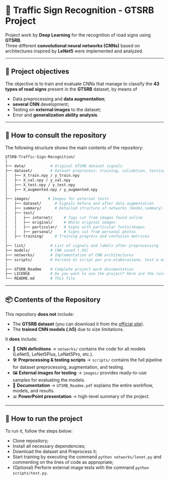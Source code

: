 # 🛑 Traffic Sign Recognition - GTSRB Project

Project work by **Deep Learning** for the recognition of road signs using **GTSRB**.  
Three different **convolutional neural networks (CNNs)** based on architectures inspired by **LeNet5** were implemented and analyzed.

---

## 📌 Project objectives

The objective is to train and evaluate CNNs that manage to classify the **43 types of road signs** present in the **GTSRB** dataset, by means of

- Data preprocessing and **data augmentation**;
- **several CNN** development;
- Testing on **external images** to the dataset;
- Error and **generalization ability analysis**.

---

## 📂 How to consult the repository

The following structure shows the main contents of the repository:

```bash
GTSRB-Traffic-Sign-Recognition/
│
├── data/           # Original GTSRB dataset signals
├── dataset/        # Dataset preprocess: training, validation, testing
│   ├── X_train.npy / y_train.npy
│   ├── X_val.npy / y_val.npy
│   ├── X_test.npy / y_test.npy
│   ├── X_augmented.npy / y_augmented.npy
│
├── images/        # Images for external tests
│   ├── dataset/      # Signals before and after data augmentation
│   ├── summary/      # Detailed structure of networks (model.summary)
│   ├── test/
│   │   ├── internet/     # Tags cut from images found online
│   │   ├── original/     # Whole original images
│   │   ├── particular/   # Signs with particular fonts/shapes
│   │   ├── personal/     # Signs cut from personal photos
│   ├── training/     # Training progress and confusion matrices
│
├── list/           # List of signals and labels after preprocessing
├── models/         # CNN saved (.h5)
├── networks/       # Implementation of CNN architectures
├── scripts/        # Varietà di script per pre-elaborazione, test e aumento dei dati
│
├── GTSRB_Readme    # Complete project work documentation
├── LICENSE         # Do you want to use the project? Here are the rules
└── README.md       # This file
```
---

## 📦 Contents of the Repository

This repository **does not** include:
- The **GTSRB dataset** (you can download it from the [official site](https://benchmark.ini.rub.de/gtsrb_dataset.html)).
- The **trained CNN models (.h5)** due to size limitations.

It **does** include:
- 🧩 **CNN definitions** → `networks/` contains the code for all models (LeNet5, LeNet5Plus, LeNet5Pro, etc.).
- 🛠️ **Preprocessing & testing scripts** → `scripts/` contains the full pipeline for dataset preprocessing, augmentation, and testing.
- 🖼️ **External images for testing** → `images/` provides ready-to-use samples for evaluating the models.
- 📄 **Documentation** → `GTSRB_Readme.pdf` explains the entire workflow, models, and results.
- 📊 **PowerPoint presentation** → high-level summary of the project.

---

## 🚀 How to run the project

To run it, follow the steps below:

- Clone repository;
- Install all necessary dependencies;
- Download the dataset and Preprocess it;
- Start training by executing the command ```python networks/lenet.py``` and commenting on the lines of code as appropriate;
- (Optional) Perform external image tests with the command ```python scripts/test.py```.
